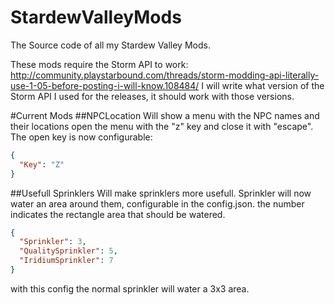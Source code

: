 # StardewValleyMods
The Source code of all my Stardew Valley Mods.

These mods require the Storm API to work:  http://community.playstarbound.com/threads/storm-modding-api-literally-use-1-05-before-posting-i-will-know.108484/
I will write what version of the Storm API I used for the releases, it should work with those versions.

#Current Mods
##NPCLocation
Will show a menu with the NPC names and their locations open the menu with the "z" key and close it with "escape".
The open key is now configurable:
```json
{
  "Key": "Z"
}
```

##Usefull Sprinklers
Will make sprinklers more usefull. Sprinkler will now water an area around them, configurable in the config.json.
the number indicates the rectangle area that should be watered.
```json
{
  "Sprinkler": 3,
  "QualitySprinkler": 5,
  "IridiumSprinkler": 7
}
```
with this config the normal sprinkler will water a 3x3 area.
